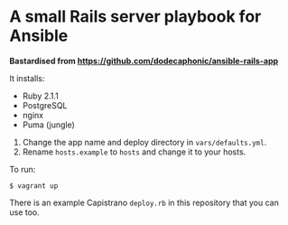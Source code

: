 # A small Rails server playbook for Ansible

**Bastardised from https://github.com/dodecaphonic/ansible-rails-app**

It installs:

- Ruby 2.1.1
- PostgreSQL
- nginx
- Puma (jungle)

1. Change the app name and deploy directory in <code>vars/defaults.yml</code>.
2. Rename `hosts.example` to `hosts` and change it to your hosts.

To run:

    $ vagrant up

There is an example Capistrano `deploy.rb` in this repository that you can use too.

